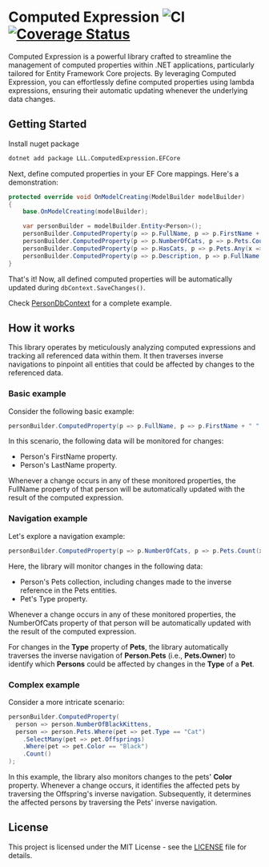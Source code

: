 # Computed Expression ![CI](https://github.com/lucaslorentz/computed-expression/workflows/CI/badge.svg) [![Coverage Status](https://coveralls.io/repos/github/lucaslorentz/computed-expression/badge.svg?branch=main)](https://coveralls.io/github/lucaslorentz/computed-expression?branch=main)

Computed Expression is a powerful library crafted to streamline the management of computed properties within .NET applications, particularly tailored for Entity Framework Core projects. By leveraging Computed Expression, you can effortlessly define computed properties using lambda expressions, ensuring their automatic updating whenever the underlying data changes.

## Getting Started

Install nuget package
```sh
dotnet add package LLL.ComputedExpression.EFCore
```

Next, define computed properties in your EF Core mappings. Here's a demonstration:
```csharp
protected override void OnModelCreating(ModelBuilder modelBuilder)
{
    base.OnModelCreating(modelBuilder);

    var personBuilder = modelBuilder.Entity<Person>();
    personBuilder.ComputedProperty(p => p.FullName, p => p.FirstName + " " + p.LastName);
    personBuilder.ComputedProperty(p => p.NumberOfCats, p => p.Pets.Count(x => x.Type == "Cat"));
    personBuilder.ComputedProperty(p => p.HasCats, p => p.Pets.Any(x => x.Type == "Cat"));
    personBuilder.ComputedProperty(p => p.Description, p => p.FullName + " (" + p.Pets.Count() + " pets)");
}
```

That's it! Now, all defined computed properties will be automatically updated during `dbContext.SaveChanges()`.

Check [PersonDbContext](test/LLL.ComputedExpression.EFCore.Tests/PersonDbContext.cs) for a complete example.

## How it works

This library operates by meticulously analyzing computed expressions and tracking all referenced data within them. It then traverses inverse navigations to pinpoint all entities that could be affected by changes to the referenced data.

### Basic example
Consider the following basic example:
```csharp
personBuilder.ComputedProperty(p => p.FullName, p => p.FirstName + " " + p.LastName);
```
In this scenario, the following data will be monitored for changes:
- Person's FirstName property.
- Person's LastName property.

Whenever a change occurs in any of these monitored properties, the FullName property of that person will be automatically updated with the result of the computed expression.

### Navigation example
Let's explore a navigation example:
```csharp
personBuilder.ComputedProperty(p => p.NumberOfCats, p => p.Pets.Count(x => x.Type == "Cat"));
```
Here, the library will monitor changes in the following data:
- Person's Pets collection, including changes made to the inverse reference in the Pets entities.
- Pet's Type property.

Whenever a change occurs in any of these monitored properties, the NumberOfCats property of that person will be automatically updated with the result of the computed expression.

For changes in the **Type** property of **Pets**, the library automatically traverses the inverse navigation of **Person.Pets** (i.e., **Pets.Owner**) to identify which **Persons** could be affected by changes in the **Type** of a **Pet**.

### Complex example

Consider a more intricate scenario:
```csharp
personBuilder.ComputedProperty(
  person => person.NumberOfBlackKittens,
  person => person.Pets.Where(pet => pet.Type == "Cat")
    .SelectMany(pet => pet.Offsprings)
    .Where(pet => pet.Color == "Black")
    .Count()
);
```
In this example, the library also monitors changes to the pets' **Color** property. Whenever a change occurs, it identifies the affected pets by traversing the Offspring's inverse navigation. Subsequently, it determines the affected persons by traversing the Pets' inverse navigation.

## License
This project is licensed under the MIT License - see the [LICENSE](LICENSE) file for details.
